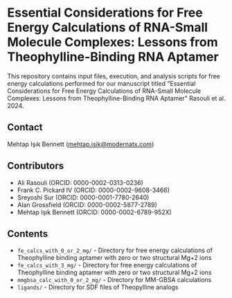 # Essential Considerations for Free Energy Calculations of RNA-Small Molecule Complexes: Lessons from Theophylline-Binding RNA Aptamer

This repository contains input files, execution, and analysis scripts for free energy calculations performed for our manuscript titled "Essential Considerations for Free Energy Calculations of RNA-Small Molecule Complexes: Lessons from Theophylline-Binding RNA Aptamer" Rasouli et al. 2024. 

## Contact

Mehtap Işık Bennett (mehtap.isik@modernatx.com)

## Contributors

- Ali Rasouli (ORCID: 0000-0002-0313-0236)
- Frank C. Pickard IV (ORCID: 0000-0002-9608-3466)
- Sreyoshi Sur (ORCID: 0000-0001-7780-2640)
- Alan Grossfield (ORCID: 0000-0002-5877-2789)
- Mehtap Işık Bennett (ORCID: 0000-0002-6789-952X)

## Contents
- `fe_calcs_with_0_or_2_mg/` - Directory for free energy calculations of Theophylline binding aptamer with zero or two structural Mg+2 ions
- `fe_calcs_with_3_mg/` - Directory for free energy calculations of Theophylline binding aptamer with zero or two structural Mg+2 ions
- `mmgbsa_calc_with_0_or_2_mg/` - Directory for MM-GBSA calculations  
- `ligands/` - Directory for SDF files of Theopylline analogs  
